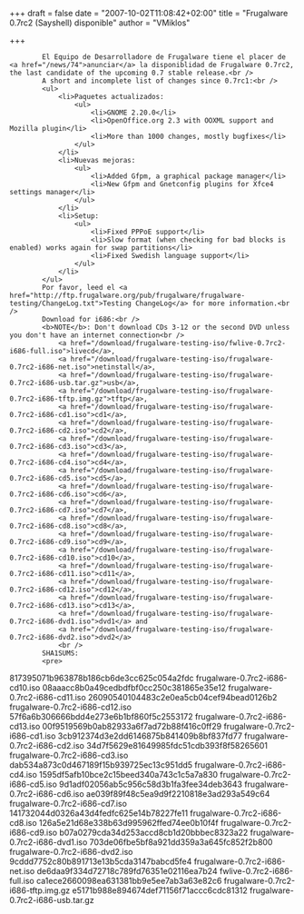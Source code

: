 
+++
draft = false
date = "2007-10-02T11:08:42+02:00"
title = "Frugalware 0.7rc2 (Sayshell) disponible"
author = "VMiklos"

+++

            El Equipo de Desarrolladore de Frugalware tiene el placer de <a href="/news/74">anunciar</a> la disponiblidad de Frugalware 0.7rc2, the last candidate of the upcoming 0.7 stable release.<br />
            A short and incomplete list of changes since 0.7rc1:<br />
            <ul>
                <li>Paquetes actualizados:
                    <ul>
                        <li>GNOME 2.20.0</li>
                        <li>OpenOffice.org 2.3 with OOXML support and Mozilla plugin</li>
                        <li>More than 1000 changes, mostly bugfixes</li>
                    </ul>
                </li>
                <li>Nuevas mejoras:
                    <ul>
                        <li>Added Gfpm, a graphical package manager</li>
                        <li>New Gfpm and Gnetconfig plugins for Xfce4 settings manager</li>
                    </ul>
                </li>
                <li>Setup:
                    <ul>
                        <li>Fixed PPPoE support</li>
                        <li>Slow format (when checking for bad blocks is enabled) works again for swap partitions</li>
                        <li>Fixed Swedish language support</li>
                    </ul>
                </li>
            </ul>
            Por favor, leed el <a href="http://ftp.frugalware.org/pub/frugalware/frugalware-testing/ChangeLog.txt">Testing ChangeLog</a> for more information.<br />
            Download for i686:<br />
            <b>NOTE</b>: Don't download CDs 3-12 or the second DVD unless you don't have an internet connection<br />
                <a href="/download/frugalware-testing-iso/fwlive-0.7rc2-i686-full.iso">livecd</a>,
                <a href="/download/frugalware-testing-iso/frugalware-0.7rc2-i686-net.iso">netinstall</a>,
                <a href="/download/frugalware-testing-iso/frugalware-0.7rc2-i686-usb.tar.gz">usb</a>,
                <a href="/download/frugalware-testing-iso/frugalware-0.7rc2-i686-tftp.img.gz">tftp</a>,
                <a href="/download/frugalware-testing-iso/frugalware-0.7rc2-i686-cd1.iso">cd1</a>,
                <a href="/download/frugalware-testing-iso/frugalware-0.7rc2-i686-cd2.iso">cd2</a>,
                <a href="/download/frugalware-testing-iso/frugalware-0.7rc2-i686-cd3.iso">cd3</a>,
                <a href="/download/frugalware-testing-iso/frugalware-0.7rc2-i686-cd4.iso">cd4</a>,
                <a href="/download/frugalware-testing-iso/frugalware-0.7rc2-i686-cd5.iso">cd5</a>,
                <a href="/download/frugalware-testing-iso/frugalware-0.7rc2-i686-cd6.iso">cd6</a>,
                <a href="/download/frugalware-testing-iso/frugalware-0.7rc2-i686-cd7.iso">cd7</a>,
                <a href="/download/frugalware-testing-iso/frugalware-0.7rc2-i686-cd8.iso">cd8</a>,
                <a href="/download/frugalware-testing-iso/frugalware-0.7rc2-i686-cd9.iso">cd9</a>,
                <a href="/download/frugalware-testing-iso/frugalware-0.7rc2-i686-cd10.iso">cd10</a>,
                <a href="/download/frugalware-testing-iso/frugalware-0.7rc2-i686-cd11.iso">cd11</a>,
                <a href="/download/frugalware-testing-iso/frugalware-0.7rc2-i686-cd12.iso">cd12</a>,
                <a href="/download/frugalware-testing-iso/frugalware-0.7rc2-i686-cd13.iso">cd13</a>,
                <a href="/download/frugalware-testing-iso/frugalware-0.7rc2-i686-dvd1.iso">dvd1</a> and
                <a href="/download/frugalware-testing-iso/frugalware-0.7rc2-i686-dvd2.iso">dvd2</a>
                <br />
            SHA1SUMS:
            <pre>
817395071b963878b186cb6de3cc625c054a2fdc  frugalware-0.7rc2-i686-cd10.iso
08aaacc8b0a49cedbdfbf0cc250c381865e35e12  frugalware-0.7rc2-i686-cd11.iso
26090540104483c2e0ea5cb04cef94bead0126b2  frugalware-0.7rc2-i686-cd12.iso
57f6a6b306666bdd4e273e6b1bf860f5c2553172  frugalware-0.7rc2-i686-cd13.iso
00f9519569b0ab82933a6f7ad72b88f416c0ff29  frugalware-0.7rc2-i686-cd1.iso
3cb912374d3e2dd6146875b841409b8bf837fd77  frugalware-0.7rc2-i686-cd2.iso
34d7f5629e81649985fdc51cdb393f8f58265601  frugalware-0.7rc2-i686-cd3.iso
dab534a873c0d467189f15b939725ec13c951dd5  frugalware-0.7rc2-i686-cd4.iso
1595df5afb10bce2c15beed340a743c1c5a7a830  frugalware-0.7rc2-i686-cd5.iso
9d1adf02056ab5c956c58d3b1fa3fee34deb3643  frugalware-0.7rc2-i686-cd6.iso
ae039f89f48c5ea9d9f2210818e3ad293a549c64  frugalware-0.7rc2-i686-cd7.iso
141732044d0326a43d4fedfc625e14b78227fe11  frugalware-0.7rc2-i686-cd8.iso
126a5e21d68e338b63d995962ffed74ee0b10f4f  frugalware-0.7rc2-i686-cd9.iso
b07a0279cda34d253accd8cb1d20bbbec8323a22  frugalware-0.7rc2-i686-dvd1.iso
703de06fbe5bf8a921dd359a3a645fc852f2b800  frugalware-0.7rc2-i686-dvd2.iso
9cddd7752c80b891713e13b5cda3147babcd5fe4  frugalware-0.7rc2-i686-net.iso
de6daa9f334d72718c789fd76351e02116ea7b24  fwlive-0.7rc2-i686-full.iso
ca1ece2660098ea631381bb9e5ee7ab3a63e82c6  frugalware-0.7rc2-i686-tftp.img.gz
e5171b988e894674def71156f71accc6cdc81312  frugalware-0.7rc2-i686-usb.tar.gz
            </pre>
            
        